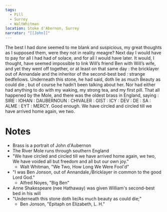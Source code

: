 ```yaml
---
tags:
  - Pill
  - Surrey
  - WaltWhitman
location: Stoke d'Abernon, Surrey
narrator: "[[John]]"
---
```

The best I had done seemed to me blank and suspicious, my great thoughts as I supposed them, were they not in reality meagre? Next day I would have to pay for all I had had of solace, and for all I would have later. It would, I thought, have seemed impossible to link Will’s friend Ben with Will’s wife, and yet they went off together, or at least on that same day : the bricklayer out of Annandale and the inheritor of the second-best bed : strange bedfellows. Underneath this stone, he had said, doth lie as much Beauty as could die ; but of course he hadn’t been talking about her. Nor had either had anything to do with my waking, my strong tea, and my first pill. That all happened by the Mole, and there was the oldest brass in England, saying : SIRE : IOHAN : DAUBERNOUN : CHIVALER : GIST : ICY : DEV : DE : SA : ALME : EYT : MERCY. Good enough. We have circled and circled till we have arrived home again, we two.

# Notes
- Brass is a portrait of John d'Aubernon
- The River Mole runs through southern England
- "We have circled and circled till we have arrived home again, we two,  
	We have voided all but freedom and all but our own joy."
	- Walt Whitman, "We Two, How Long We Were Fool'd"
- "I was Ben Jonson, out of Annandale,/Bricklayer in common to the good Lord God."
	- Alfred Noyes, "Big Ben"
- Anne Shakespeare (nee Hathaway) was given William's second-best bed in his will
- "Underneath this stone doth lie/As much beauty as could die;"
	- Ben Jonson, "Epitaph on Elizabeth, L. H."